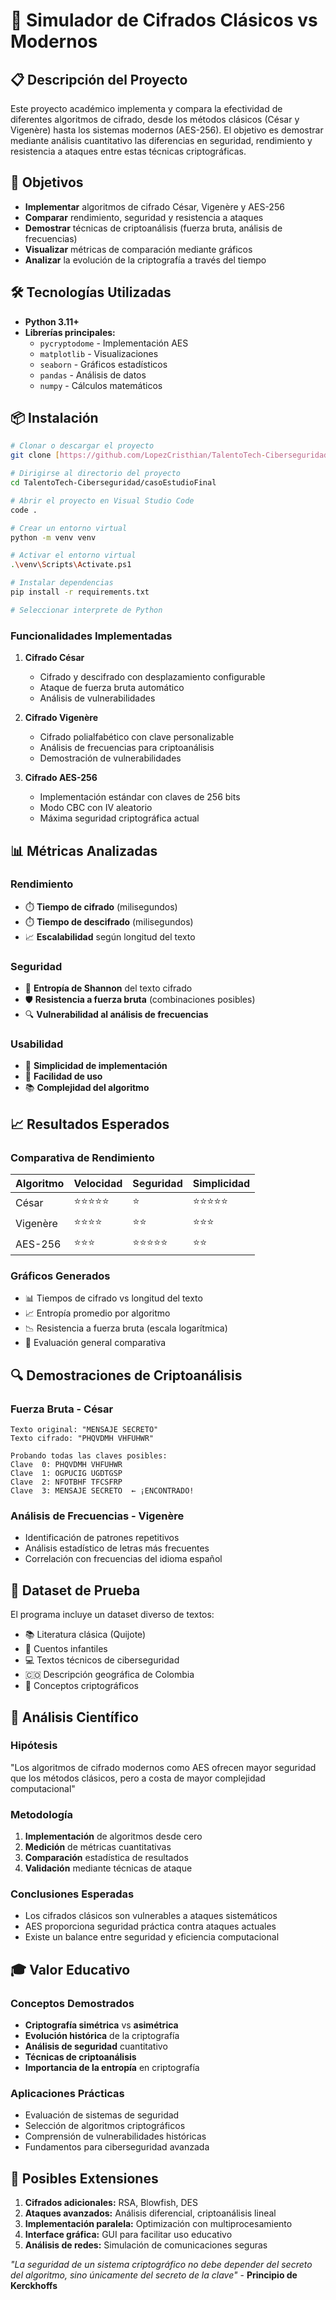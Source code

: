 # 🔐 Simulador de Cifrados Clásicos vs Modernos

## 📋 Descripción del Proyecto

Este proyecto académico implementa y compara la efectividad de diferentes algoritmos de cifrado, desde los métodos clásicos (César y Vigenère) hasta los sistemas modernos (AES-256). El objetivo es demostrar mediante análisis cuantitativo las diferencias en seguridad, rendimiento y resistencia a ataques entre estas técnicas criptográficas.

## 🎯 Objetivos

- **Implementar** algoritmos de cifrado César, Vigenère y AES-256
- **Comparar** rendimiento, seguridad y resistencia a ataques
- **Demostrar** técnicas de criptoanálisis (fuerza bruta, análisis de frecuencias)
- **Visualizar** métricas de comparación mediante gráficos
- **Analizar** la evolución de la criptografía a través del tiempo

## 🛠️ Tecnologías Utilizadas

- **Python 3.11+**
- **Librerías principales:**
  - `pycryptodome` - Implementación AES
  - `matplotlib` - Visualizaciones
  - `seaborn` - Gráficos estadísticos
  - `pandas` - Análisis de datos
  - `numpy` - Cálculos matemáticos

## 📦 Instalación

```bash
# Clonar o descargar el proyecto
git clone [https://github.com/LopezCristhian/TalentoTech-Ciberseguridad.git]

# Dirigirse al directorio del proyecto
cd TalentoTech-Ciberseguridad/casoEstudioFinal

# Abrir el proyecto en Visual Studio Code
code .

# Crear un entorno virtual
python -m venv venv

# Activar el entorno virtual
.\venv\Scripts\Activate.ps1

# Instalar dependencias
pip install -r requirements.txt

# Seleccionar interprete de Python 
```
### Funcionalidades Implementadas

1. **Cifrado César**
   - Cifrado y descifrado con desplazamiento configurable
   - Ataque de fuerza bruta automático
   - Análisis de vulnerabilidades

2. **Cifrado Vigenère**
   - Cifrado polialfabético con clave personalizable
   - Análisis de frecuencias para criptoanálisis
   - Demostración de vulnerabilidades

3. **Cifrado AES-256**
   - Implementación estándar con claves de 256 bits
   - Modo CBC con IV aleatorio
   - Máxima seguridad criptográfica actual

## 📊 Métricas Analizadas

### Rendimiento
- ⏱️ **Tiempo de cifrado** (milisegundos)
- ⏱️ **Tiempo de descifrado** (milisegundos)
- 📈 **Escalabilidad** según longitud del texto

### Seguridad
- 🔢 **Entropía de Shannon** del texto cifrado
- 🛡️ **Resistencia a fuerza bruta** (combinaciones posibles)
- 🔍 **Vulnerabilidad al análisis de frecuencias**

### Usabilidad
- 🎯 **Simplicidad de implementación**
- 🔧 **Facilidad de uso**
- 📚 **Complejidad del algoritmo**

## 📈 Resultados Esperados

### Comparativa de Rendimiento
| Algoritmo | Velocidad | Seguridad | Simplicidad |
|-----------|-----------|-----------|-------------|
| César     | ⭐⭐⭐⭐⭐ | ⭐        | ⭐⭐⭐⭐⭐   |
| Vigenère  | ⭐⭐⭐⭐   | ⭐⭐       | ⭐⭐⭐       |
| AES-256   | ⭐⭐⭐     | ⭐⭐⭐⭐⭐   | ⭐⭐         |

### Gráficos Generados
- 📊 Tiempos de cifrado vs longitud del texto
- 📈 Entropía promedio por algoritmo
- 📉 Resistencia a fuerza bruta (escala logarítmica)
- 🎯 Evaluación general comparativa

## 🔍 Demostraciones de Criptoanálisis

### Fuerza Bruta - César
```
Texto original: "MENSAJE SECRETO"
Texto cifrado: "PHQVDMH VHFUHWR"

Probando todas las claves posibles:
Clave  0: PHQVDMH VHFUHWR
Clave  1: OGPUCIG UGDTGSP
Clave  2: NFOTBHF TFCSFRP
Clave  3: MENSAJE SECRETO  ← ¡ENCONTRADO!
```

### Análisis de Frecuencias - Vigenère
- Identificación de patrones repetitivos
- Análisis estadístico de letras más frecuentes
- Correlación con frecuencias del idioma español

## 🧪 Dataset de Prueba

El programa incluye un dataset diverso de textos:
- 📚 Literatura clásica (Quijote)
- 🧚 Cuentos infantiles
- 💻 Textos técnicos de ciberseguridad
- 🇨🇴 Descripción geográfica de Colombia
- 🔐 Conceptos criptográficos

## 🔬 Análisis Científico

### Hipótesis
"Los algoritmos de cifrado modernos como AES ofrecen mayor seguridad que los métodos clásicos, pero a costa de mayor complejidad computacional"

### Metodología
1. **Implementación** de algoritmos desde cero
2. **Medición** de métricas cuantitativas
3. **Comparación** estadística de resultados
4. **Validación** mediante técnicas de ataque

### Conclusiones Esperadas
- Los cifrados clásicos son vulnerables a ataques sistemáticos
- AES proporciona seguridad práctica contra ataques actuales
- Existe un balance entre seguridad y eficiencia computacional

## 🎓 Valor Educativo

### Conceptos Demostrados
- **Criptografía simétrica** vs **asimétrica**
- **Evolución histórica** de la criptografía
- **Análisis de seguridad** cuantitativo
- **Técnicas de criptoanálisis**
- **Importancia de la entropía** en criptografía

### Aplicaciones Prácticas
- Evaluación de sistemas de seguridad
- Selección de algoritmos criptográficos
- Comprensión de vulnerabilidades históricas
- Fundamentos para ciberseguridad avanzada

## 🚀 Posibles Extensiones

1. **Cifrados adicionales:** RSA, Blowfish, DES
2. **Ataques avanzados:** Análisis diferencial, criptoanálisis lineal
3. **Implementación paralela:** Optimización con multiprocesamiento
4. **Interface gráfica:** GUI para facilitar uso educativo
5. **Análisis de redes:** Simulación de comunicaciones seguras

*"La seguridad de un sistema criptográfico no debe depender del secreto del algoritmo, sino únicamente del secreto de la clave"* - **Principio de Kerckhoffs**